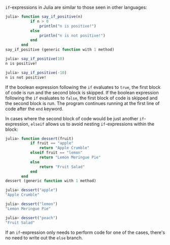 `if`-expressions in Julia are similar to those seen in other languages:

```julia
julia> function say_if_positive(n)
           if n > 0
               println("n is positive!")
           else
               println("n is not positive!")
           end
       end
say_if_positive (generic function with 1 method)

julia> say_if_positive(10)
n is positive!

julia> say_if_positive(-10)
n is not positive!
```

<!-- TODO: Add that fancy concept highlight embed thing to boolean expression -->

If the boolean expression following the `if` evaluates to `true`, the first block of code is run and the second block is skipped.
If the boolean expression following the `if` evaluates to `false`, the first block of code is skipped and the second block is run.
The program continues running at the first line of code after the `end` keyword.

In cases where the second block of code would be just another `if`-expression, `elseif` allows us to avoid nesting `if`-expressions within the block:

```julia
julia> function dessert(fruit)
           if fruit == "apple"
               return "Apple Crumble"
           elseif fruit == "lemon"
               return "Lemon Meringue Pie"
           else
               return "Fruit Salad"
           end
       end
dessert (generic function with 1 method)

julia> dessert("apple")
"Apple Crumble"

julia> dessert("lemon")
"Lemon Meringue Pie"

julia> dessert("peach")
"Fruit Salad"
```

If an `if`-expression only needs to perform code for one of the cases, there's no need to write out the `else` branch.
